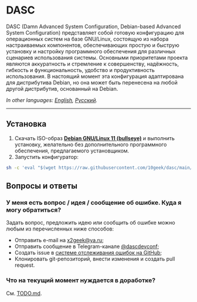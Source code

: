 # DASC

DASC (Damn Advanced System Configuration, Debian-based Advanced System Configuration) представляет собой готовую конфигурацию для операционных систем на базе GNU/Linux, состоящую из набора настраиваемых компонентов, обеспечивающих простую и быструю установку и настройку программного обеспечения для различных сценариев использования системы. Основными приоритетами проекта являются аккуратность и стремление к совершенству, надёжность, гибкость и функциональность, удобство и продуктивность использования. В настоящий момент эта конфигурация адаптирована для дистрибутива Debian, но она может быть перенесена на любой другой дистрибутив, основанный на Debian.

*In other languages: [English](README.md), [Русский](README.ru.md).*

---

## Установка

1. Скачать ISO-образ **[Debian GNU/Linux 11 (bullseye)](https://www.debian.org/releases/bullseye/debian-installer/)** и выполнить установку, желательно без дополнительного программного обеспечения, предлагаемого установщиком.
2. Запустить конфигуратор:
```sh
sh -c 'eval "$(wget https://raw.githubusercontent.com/10geek/dasc/main/common/files/usr/local/bin/dasc-install -O-)"' dasc-install
```


## Вопросы и ответы

### У меня есть вопрос / идея / сообщение об ошибке. Куда я могу обратиться?

Задать вопрос, предложить идею или сообщить об ошибке можно любым из перечисленных ниже способов:

- Отправить e-mail на x2geek@ya.ru;
- Отправить сообщение в Telegram-канале [@dascdevconf](https://t.me/dascdevconf);
- Создать issue в [системе отслеживания ошибок на GitHub](https://github.com/10geek/dasc/issues);
- Клонировать git-репозиторий, внести изменения и создать pull request.


### Что на текущий момент нуждается в доработке?

См. [TODO.md](TODO.md).
